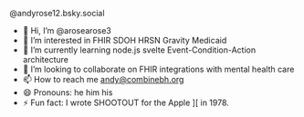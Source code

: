 @andyrose12.bsky.social

- 👋 Hi, I’m @arosearose3
- 👀 I’m interested in FHIR SDOH HRSN Gravity Medicaid
- 🌱 I’m currently learning node.js svelte Event-Condition-Action architecture
- 💞️ I’m looking to collaborate on FHIR integrations with mental health care
- 📫 How to reach me andy@combinebh.org
- 😄 Pronouns: he him his
- ⚡ Fun fact: I wrote SHOOTOUT for the Apple ][ in 1978.

<!---
arosearose3/arosearose3 is a ✨ special ✨ repository because its `README.md` (this file) appears on your GitHub profile.
You can click the Preview link to take a look at your changes.
--->
